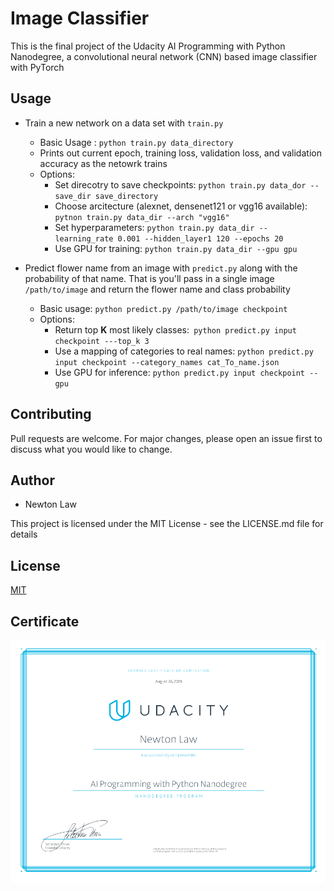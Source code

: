 # Image Classifier

This is the final project of the Udacity AI Programming with Python Nanodegree, a convolutional neural network (CNN) based image classifier with PyTorch

## Usage
* Train a new network on a data set with ```train.py```
  * Basic Usage : ```python train.py data_directory```
  * Prints out current epoch, training loss, validation loss, and validation accuracy as the netowrk trains
  * Options:
    * Set direcotry to save checkpoints: ```python train.py data_dor --save_dir save_directory```
    * Choose arcitecture (alexnet, densenet121 or vgg16 available): ```pytnon train.py data_dir --arch "vgg16"```
    * Set hyperparameters: ```python train.py data_dir --learning_rate 0.001 --hidden_layer1 120 --epochs 20 ```
    * Use GPU for training: ```python train.py data_dir --gpu gpu```
    
* Predict flower name from an image with ```predict.py``` along with the probability of that name. That is you'll pass in a single image ```/path/to/image``` and return the flower name and class probability
  * Basic usage: ```python predict.py /path/to/image checkpoint```
  * Options:
    * Return top **K** most likely classes:``` python predict.py input checkpoint ---top_k 3```
    * Use a mapping of categories to real names: ```python predict.py input checkpoint --category_names cat_To_name.json```
    * Use GPU for inference: ```python predict.py input checkpoint --gpu```


## Contributing
Pull requests are welcome. For major changes, please open an issue first to discuss what you would like to change.

## Author
- Newton Law

This project is licensed under the MIT License - see the LICENSE.md file for details 

## License
[MIT](https://choosealicense.com/licenses/mit/)

## Certificate
![certificate](https://github.com/newtonlaw18/Pytorch-Image-Classifier/blob/master/udacity-certificate.png)
